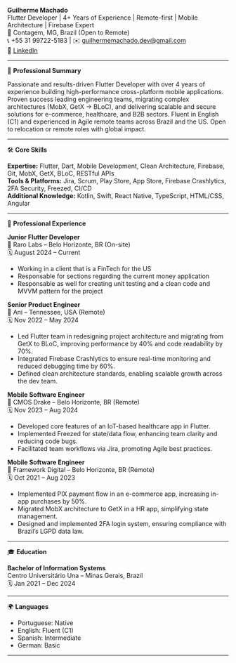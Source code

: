 **Guilherme Machado**  
Flutter Developer | 4+ Years of Experience | Remote-first | Mobile Architecture | Firebase Expert  
📍 Contagem, MG, Brazil (Open to Remote)  
📞 +55 31 99722-5183 | ✉️ guilhermemachado.dev@gmail.com  
🔗 [LinkedIn](https://linkedin.com/in/guilherme-cmachado)

---
🧭 **Professional Summary**

Passionate and results-driven Flutter Developer with over 4 years of experience building high-performance cross-platform mobile applications. Proven success leading engineering teams, migrating complex architectures (MobX, GetX → BLoC), and delivering scalable and secure solutions for e-commerce, healthcare, and B2B sectors. Fluent in English (C1) and experienced in Agile remote teams across Brazil and the US. Open to relocation or remote roles with global impact.

---

🛠️ **Core Skills**

**Expertise:** Flutter, Dart, Mobile Development, Clean Architecture, Firebase, Git, MobX, GetX, BLoC, RESTful APIs  
**Tools & Platforms:** Jira, Scrum, Play Store, App Store, Firebase Crashlytics, 2FA Security, Freezed, CI/CD  
**Additional Knowledge:** Kotlin, Swift, React Native, TypeScript, HTML/CSS, Angular

---

 💼 **Professional Experience**

 **Junior Flutter Developer**  
📍 Raro Labs – Belo Horizonte, BR (On-site)  
🗓️ August 2024 – Current  
- Working in a client that is a FinTech for the US
- Responsable for sections regarding the current money application
- Responsable as well for creating unit testing and a clean code and MVVM pattern for the project

**Senior Product Engineer**  
📍 Ani – Tennessee, USA (Remote)  
🗓️ Nov 2022 – May 2024  
- Led Flutter team in redesigning project architecture and migrating from GetX to BLoC, improving performance by 40% and code readability by 70%.  
- Integrated Firebase Crashlytics to ensure real-time monitoring and reduced debugging time by 60%.  
- Defined clean architecture standards, enabling scalable growth across the dev team.

**Mobile Software Engineer**  
📍 CMOS Drake – Belo Horizonte, BR (Remote)  
🗓️ Nov 2023 – Aug 2024  
- Developed core features of an IoT-based healthcare app in Flutter.  
- Implemented Freezed for state/data flow, enhancing team clarity and reducing code bugs.  
- Facilitated team workflows via Jira, promoting Agile best practices.

**Mobile Software Engineer**  
📍 Framework Digital – Belo Horizonte, BR (Remote)  
🗓️ Oct 2021 – Aug 2023  
- Implemented PIX payment flow in an e-commerce app, increasing in-app purchases by 50%.  
- Migrated MobX architecture to GetX in a HR app, simplifying state management.  
- Designed and implemented 2FA login system, ensuring compliance with Brazil’s LGPD data law.

---

 🎓 **Education**

**Bachelor of Information Systems**  
Centro Universitário Una – Minas Gerais, Brazil  
🗓️ Jan 2021 – Dec 2024

---

 🌍 **Languages**

- Portuguese: Native  
- English: Fluent (C1)  
- Spanish: Intermediate
- German: Basic

---
